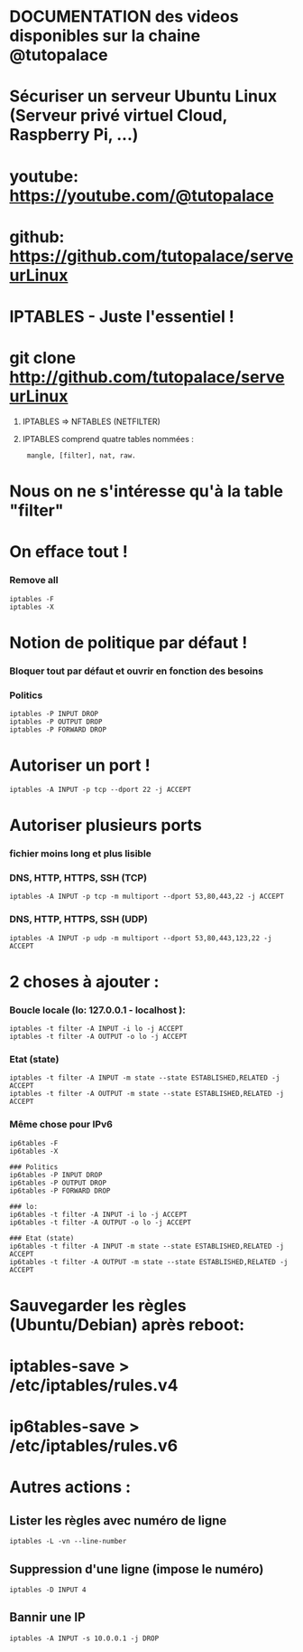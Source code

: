 # DOCUMENTATION des videos disponibles sur la chaine @tutopalace
# Sécuriser un serveur Ubuntu Linux  (Serveur privé virtuel Cloud, Raspberry Pi, ...) 
#
# youtube:	https://youtube.com/@tutopalace
# github: 	https://github.com/tutopalace/serveurLinux 


# IPTABLES - Juste l'essentiel !
# git clone http://github.com/tutopalace/serveurLinux 


1. IPTABLES => NFTABLES   (NETFILTER)
2. IPTABLES comprend quatre tables nommées :   
        
        mangle, [filter], nat, raw.


# Nous on ne s'intéresse qu'à la table "filter" 

# On efface tout !
### Remove all  
    iptables -F
    iptables -X

# Notion de politique par défaut !
### Bloquer tout par défaut et ouvrir en fonction des besoins

### Politics
    iptables -P INPUT DROP
    iptables -P OUTPUT DROP
    iptables -P FORWARD DROP


# Autoriser un port !
    iptables -A INPUT -p tcp --dport 22 -j ACCEPT


# Autoriser plusieurs ports 
### fichier moins long et plus lisible

### DNS, HTTP, HTTPS, SSH (TCP)
    iptables -A INPUT -p tcp -m multiport --dport 53,80,443,22 -j ACCEPT

### DNS, HTTP, HTTPS, SSH (UDP)
    iptables -A INPUT -p udp -m multiport --dport 53,80,443,123,22 -j ACCEPT


# 2 choses à ajouter : 

### Boucle locale (lo: 127.0.0.1 - localhost  ): 
    iptables -t filter -A INPUT -i lo -j ACCEPT
    iptables -t filter -A OUTPUT -o lo -j ACCEPT

### Etat (state)
    iptables -t filter -A INPUT -m state --state ESTABLISHED,RELATED -j ACCEPT
    iptables -t filter -A OUTPUT -m state --state ESTABLISHED,RELATED -j ACCEPT


### Même chose pour IPv6

    ip6tables -F
    ip6tables -X

    ### Politics
    ip6tables -P INPUT DROP
    ip6tables -P OUTPUT DROP
    ip6tables -P FORWARD DROP

    ### lo: 
    ip6tables -t filter -A INPUT -i lo -j ACCEPT
    ip6tables -t filter -A OUTPUT -o lo -j ACCEPT

    ### Etat (state)
    ip6tables -t filter -A INPUT -m state --state ESTABLISHED,RELATED -j ACCEPT
    ip6tables -t filter -A OUTPUT -m state --state ESTABLISHED,RELATED -j ACCEPT



# Sauvegarder les règles (Ubuntu/Debian) après reboot: 
#    iptables-save > /etc/iptables/rules.v4
#    ip6tables-save > /etc/iptables/rules.v6



# Autres actions : 

## Lister les règles avec numéro de ligne  
    iptables -L -vn --line-number

## Suppression d'une ligne (impose le numéro)  
    iptables -D INPUT 4

## Bannir une IP   
    iptables -A INPUT -s 10.0.0.1 -j DROP

